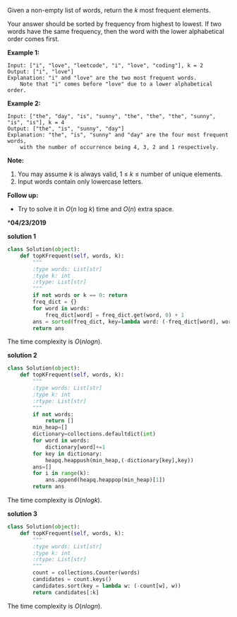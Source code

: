 Given a non-empty list of words, return the *k* most frequent elements.

Your answer should be sorted by frequency from highest to lowest. If two words have the same frequency, then the word with the lower alphabetical order comes first.

**Example 1:**

```
Input: ["i", "love", "leetcode", "i", "love", "coding"], k = 2
Output: ["i", "love"]
Explanation: "i" and "love" are the two most frequent words.
    Note that "i" comes before "love" due to a lower alphabetical order.
```



**Example 2:**

```
Input: ["the", "day", "is", "sunny", "the", "the", "the", "sunny", "is", "is"], k = 4
Output: ["the", "is", "sunny", "day"]
Explanation: "the", "is", "sunny" and "day" are the four most frequent words,
    with the number of occurrence being 4, 3, 2 and 1 respectively.
```



**Note:**

1. You may assume *k* is always valid, 1 ≤ *k* ≤ number of unique elements.
2. Input words contain only lowercase letters.



**Follow up:**

- Try to solve it in *O*(*n* log *k*) time and *O*(*n*) extra space.



***04/23/2019**

**solution 1**

```python
class Solution(object):
    def topKFrequent(self, words, k):
        """
        :type words: List[str]
        :type k: int
        :rtype: List[str]
        """
        if not words or k == 0: return
        freq_dict = {}
        for word in words:
            freq_dict[word] = freq_dict.get(word, 0) + 1
        ans = sorted(freq_dict, key=lambda word: (-freq_dict[word], word))[:k]
        return ans
```

The time complexity is $O(nlogn)$.

**solution 2**

```python
class Solution(object):
    def topKFrequent(self, words, k):
        """
        :type words: List[str]
        :type k: int
        :rtype: List[str]
        """
        if not words:
            return []
        min_heap=[]
        dictionary=collections.defaultdict(int)
        for word in words:
            dictionary[word]+=1
        for key in dictionary:
            heapq.heappush(min_heap,(-dictionary[key],key))
        ans=[]
        for i in range(k):
            ans.append(heapq.heappop(min_heap)[1])
        return ans
```

The time complexity is $O(nlogk)$.

**solution 3**

```python
class Solution(object):
    def topKFrequent(self, words, k):
        """
        :type words: List[str]
        :type k: int
        :rtype: List[str]
        """
        count = collections.Counter(words)
        candidates = count.keys()
        candidates.sort(key = lambda w: (-count[w], w))
        return candidates[:k]
```

The time complexity is $O(nlogn)$.

